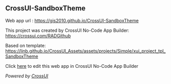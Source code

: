 ## CrossUI-SandboxTheme
Web app url : https://gis2010.github.io/CrossUI-SandboxTheme

This project was created by CrossUI No-Code App Builder: https://crossui.com/RADGithub

Based on template: https://linb.github.io/CrossUI_Assets/assets/projects/Simple/xui_project_tpl_SandboxTheme

Click [here](https://crossui.com/RADGithub/#!from=github&owner=gis2010&repo=CrossUI-SandboxTheme) to edit this web app in CrossUI No-Code App Builder

<i>Powered by [CrossUI](https://crossui.com)</i>
